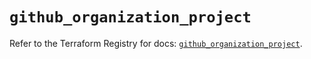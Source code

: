 # `github_organization_project`

Refer to the Terraform Registry for docs: [`github_organization_project`](https://registry.terraform.io/providers/integrations/github/6.0.1/docs/resources/organization_project).
